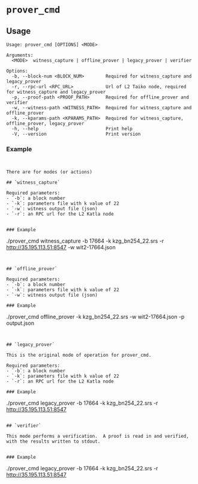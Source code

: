 
# `prover_cmd`

## Usage

```
Usage: prover_cmd [OPTIONS] <MODE>

Arguments:
  <MODE>  witness_capture | offline_prover | legacy_prover | verifier

Options:
  -b, --block-num <BLOCK_NUM>        Required for witness_capture and legacy_prover
  -r, --rpc-url <RPC_URL>            Url of L2 Taiko node, required for witness_capture and legacy_prover
  -p, --proof-path <PROOF_PATH>      Required for offline_prover and verifier
  -w, --witness-path <WITNESS_PATH>  Required for witness_capture and offline_prover
  -k, --kparams-path <KPARAMS_PATH>  Required for witness_capture, offline_prover, legacy_prover
  -h, --help                         Print help
  -V, --version                      Print version
  ```

### Example

```


There are for modes (or actions)

## `witness_capture`

Required parameters:
- `-b`: a block number
- `-k`: parameters file with k value of 22
- `-w`: witness output file (json)
- `-r`: an RPC url for the L2 Katla node


### Example

```
./prover_cmd witness_capture -b 17664 -k kzg_bn254_22.srs -r http://35.195.113.51:8547 -w wit2-17664.json
```


## `offline_prover`

Required parameters:
- `-b`: a block number
- `-k`: parameters file with k value of 22
- `-w`: witness output file (json)

### Example

```
./prover_cmd offline_prover -k kzg_bn254_22.srs -w wit2-17664.json  -p output.json
```


## `legacy_prover`

This is the original mode of operation for prover_cmd.

Required parameters:
- `-b`: a block number
- `-k`: parameters file with k value of 22
- `-r`: an RPC url for the L2 Katla node

### Example

```
./prover_cmd legacy_prover -b 17664 -k kzg_bn254_22.srs -r http://35.195.113.51:8547
```

## `verifier`

This mode performs a verification.  A proof is read in and verified, with the results written to stdout.


### Example

```
./prover_cmd legacy_prover -b 17664 -k kzg_bn254_22.srs -r http://35.195.113.51:8547
```
